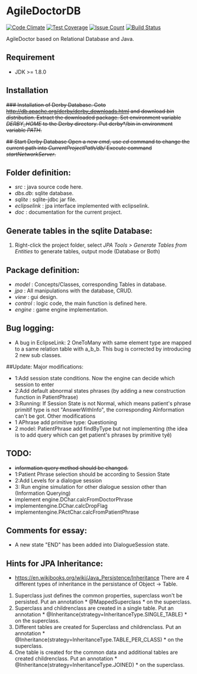 # AgileDoctorDB

[![Code Climate](https://codeclimate.com/github/caesarhao/AgileDoctorDB/badges/gpa.svg)](https://codeclimate.com/github/caesarhao/AgileDoctorDB)
[![Test Coverage](https://codeclimate.com/github/caesarhao/AgileDoctorDB/badges/coverage.svg)](https://codeclimate.com/github/caesarhao/AgileDoctorDB/coverage)
[![Issue Count](https://codeclimate.com/github/caesarhao/AgileDoctorDB/badges/issue_count.svg)](https://codeclimate.com/github/caesarhao/AgileDoctorDB)
[![Build Status](https://travis-ci.org/caesarhao/AgileDoctorDB.svg?branch=master)](https://travis-ci.org/caesarhao/AgileDoctorDB)

AgileDoctor based on Relational Database and Java.

## Requirement
* JDK >= 1.8.0

## Installation
<del>### Installation of Derby Database.
Goto  http://db.apache.org/derby/derby_downloads.html and download *bin distribution*.
Extract the downloaded package.
Set environment variable *DERBY_HOME* to the Derby directory.
Put derby\*/bin in environment variable *PATH*.</del>

<del>## Start Derby Database
Open a new *cmd*, use *cd* command to change the current path into *CurrentProjectPath/db/* 
Execute command *startNetworkServer*.</del>

## Folder definition:
* *src* : java source code here.
* *dbs.db*: sqlite database.
* *sqlite* : sqlite-jdbc jar file.
* *eclipselink* : jpa interface implemented with eclipselink.
* *doc* : documentation for the current project.

## Generate tables in the sqlite Database:
1. Right-click the project folder, select *JPA Tools > Generate Tables from Entities* to generate tables, output mode (Database or Both)

## Package definition:
* *model* : Concepts/Classes, corresponding Tables in database.
* *jpa* : All manipulations with the database, CRUD.
* *view* : gui design.
* *control* : logic code, the main function is defined here.
* *engine* : game engine implementation.

## Bug logging:
* A bug in EclipseLink: 2 OneToMany with same element type are mapped to a same relation table with a_b_b. This bug is corrected by introducing 2 new sub classes.

##Update:
Major modifications:
* 1:Add session state conditions. Now the engine can decide which session to enter
* 2:Add default abnormal states phrases (by adding a new construction function in PatientPhrase)
* 3:Running: If Session State is not Normal, which means patient's phrase primitif type is not "AnswerWithInfo", the corresponding AInformation can't be got.
Other modifications
* 1 APhrase add primitive type: Questioning
* 2 model: PatientPhrase add findByType  but not implementing (the idea is to add query which can get patient's phrases by primitive tyê)
## TODO:
* <del>information query method should be changed.</del>
* 1:Patient Phrase selection should be according to Session State
* 2:Add Levels for a dialogue session
* 3: Run engine simulation for other dialogue session other than (Information Querying) 
* implement engine.DChar.calcFromDoctorPhrase
* implementengine.DChar.calcDropFlag
* implementengine.PActChar.calcFromPatientPhrase

## Comments for essay:
* A new state "END" has been added into DialogueSession state.

## Hints for JPA Inheritance:
* https://en.wikibooks.org/wiki/Java_Persistence/Inheritance
There are 4 different types of inheritance in the persistance of Object -> Table.
1. Superclass just defines the common properties, superclass won't be persisted. Put an annotation * @MappedSuperclass * on the superclass.
2. Superclass and childrenclass are created in a single table. Put an annotation * @Inheritance(strategy=InheritanceType.SINGLE_TABLE) * on the superclass.
3. Different tables are created for Superclass and childrenclass. Put an annotation * @Inheritance(strategy=InheritanceType.TABLE_PER_CLASS) * on the superclass.
4. One table is created for the common data and additional tables are created childrenclass. Put an annotation * @Inheritance(strategy=InheritanceType.JOINED) * on the superclass.
